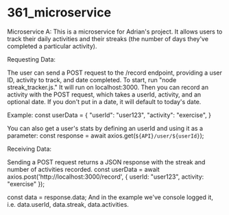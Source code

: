 # 361_microservice

Microservice A: This is a microservice for Adrian's project. It allows users to track their daily activities and their streaks (the number of days they've completed a particular activity).

Requesting Data:

The user can send a POST request to the /record endpoint, providing a user ID, activity to track, and date completed. To start, run "node streak_tracker.js." It will run on localhost:3000. Then you can record an activity with the POST request, which takes a userId, activity, and an optional date. If you don't put in a date, it will default to today's date.

Example: 
const userData = {
    "userId": "user123",
    "activity": "exercise",
}

You can also get a user's stats by defining an userId and using it as a parameter: const response = await axios.get(`${API}/user/${userId}`);

Receiving Data:

Sending a POST request returns a JSON response with the streak and number of activities recorded.
const userData = await axios.post('http://localhost:3000/record', {
        userId: "user123",
        activity: "exercise"
    });

const data = response.data;
And in the example we've console logged it, i.e. data.userId, data.streak, data.activities.